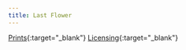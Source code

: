 ```yaml
---
title: Last Flower
---
```

[Prints](https://pixels.com/featured/last-flower-brady-lane.html){:target="_blank"}
[Licensing](https://licensing.pixels.com/featured/last-flower-brady-lane.html){:target="_blank"}